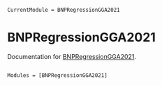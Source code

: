 ```@meta
CurrentModule = BNPRegressionGGA2021
```

# BNPRegressionGGA2021

Documentation for [BNPRegressionGGA2021](https://github.com/igutierrezm/BNPRegressionGGA2021.jl).

```@index
```

```@autodocs
Modules = [BNPRegressionGGA2021]
```

